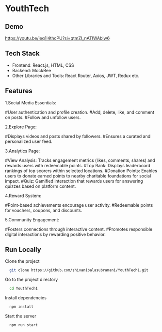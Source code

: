 
# YouthTech


## Demo

https://youtu.be/ieq1l4thcPU?si=qtmZI_nATlWAbiw6


## Tech Stack

- Frontend: React.js, HTML, CSS
- Backend: MockBee
- Other Libraries and Tools: React Router, Axios, JWT, Redux etc.


## Features

1.Social Media Essentials:

#User authentication and profile creation.
#Add, delete, like, and comment on posts.
#Follow and unfollow users.

2.Explore Page:

#Displays videos and posts shared by followers.
#Ensures a curated and personalized user feed.

3.Analytics Page:

#View Analysis: Tracks engagement metrics (likes, comments, shares) and rewards users with redeemable points.
#Top Rank: Displays leaderboard rankings of top scorers within selected locations.
#Donation Points: Enables users to donate earned points to nearby charitable foundations for social impact.
#Quiz: Gamified interaction that rewards users for answering quizzes based on platform content.

4.Reward System:

#Point-based achievements encourage user activity.
#Redeemable points for vouchers, coupons, and discounts.

5.Community Engagement:

#Fosters connections through interactive content.
#Promotes responsible digital interactions by rewarding positive behavior.



## Run Locally

Clone the project

```bash
  git clone https://github.com/shivanibalasubramani/YouthTech1.git
```

Go to the project directory

```bash
  cd YouthTech1
```

Install dependencies

```bash
  npm install
```

Start the server

```bash
  npm run start
```




